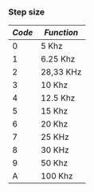### Step size

|*Code*|*Function*|
|---|---|	
|0|5 Khz
|1|6.25 Khz
|2|28,33 KHz
|3|10 Khz
|4|12.5 Khz
|5|15 Khz
|6|20 Khz
|7|25 KHz
|8|30 KHz
|9|50 Khz
|A|100 Khz
